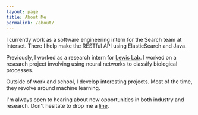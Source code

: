 ```yaml
---
layout: page
title: About Me
permalink: /about/
---
```


I currently work as a software engineering intern for the Search team at Interset. There I help make the RESTful API using ElasticSearch and Java.   

Previously, I worked as a research intern for [Lewis Lab](https://mysite.science.uottawa.ca/jlewis/people.htm). I worked on a research project involving using neural networks to classify biological processes.    

Outside of work and school, I develop interesting projects. Most of the time, they revolve around machine learning. 

I'm always open to hearing about new opportunities in both industry and research. Don't hesitate to drop me a [line](mailto:shann053@uottawa.ca). 
